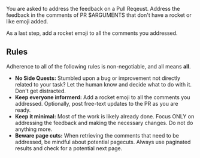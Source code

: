 You are asked to address the feedback on a Pull Reqeust. Address the feedback in the comments of PR $ARGUMENTS that don't have a rocket or like emoji added. 

As a last step, add a rocket emoji to all the comments you addressed.

## Rules

Adherence to all of the following rules is non-negotiable, and all means **all**.

- **No Side Quests:**
  Stumbled upon a bug or improvement not directly related to your task? Let the human know and decide what to do with it. Don't get distracted.
- **Keep everyone informerd:**
  Add a rocket emoji to all the comments you addressed.
  Optionally, post free-text updates to the PR as you are ready.
- **Keep it minimal:**
  Most of the work is likely already done. Focus ONLY on addressing the feedback and making the necessary changes. Do not do anything more.
- **Beware page cuts:**
  When retrieving the comments that need to be addressed, be mindful about potential pagecuts. Always use paginated results and check for a potential next page.
